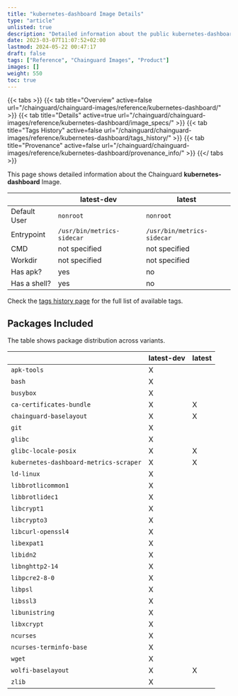 ```yaml
---
title: "kubernetes-dashboard Image Details"
type: "article"
unlisted: true
description: "Detailed information about the public kubernetes-dashboard Chainguard Image."
date: 2023-03-07T11:07:52+02:00
lastmod: 2024-05-22 00:47:17
draft: false
tags: ["Reference", "Chainguard Images", "Product"]
images: []
weight: 550
toc: true
---
```


{{< tabs >}}
{{< tab title="Overview" active=false url="/chainguard/chainguard-images/reference/kubernetes-dashboard/" >}}
{{< tab title="Details" active=true url="/chainguard/chainguard-images/reference/kubernetes-dashboard/image_specs/" >}}
{{< tab title="Tags History" active=false url="/chainguard/chainguard-images/reference/kubernetes-dashboard/tags_history/" >}}
{{< tab title="Provenance" active=false url="/chainguard/chainguard-images/reference/kubernetes-dashboard/provenance_info/" >}}
{{</ tabs >}}

This page shows detailed information about the Chainguard **kubernetes-dashboard** Image.

|              | latest-dev                 | latest                     |
|--------------|----------------------------|----------------------------|
| Default User | `nonroot`                  | `nonroot`                  |
| Entrypoint   | `/usr/bin/metrics-sidecar` | `/usr/bin/metrics-sidecar` |
| CMD          | not specified              | not specified              |
| Workdir      | not specified              | not specified              |
| Has apk?     | yes                        | no                         |
| Has a shell? | yes                        | no                         |

Check the [tags history page](/chainguard/chainguard-images/reference/kubernetes-dashboard/tags_history/) for the full list of available tags.

## Packages Included
The table shows package distribution across variants.

|                                        | latest-dev | latest |
|----------------------------------------|------------|--------|
| `apk-tools`                            | X          |        |
| `bash`                                 | X          |        |
| `busybox`                              | X          |        |
| `ca-certificates-bundle`               | X          | X      |
| `chainguard-baselayout`                | X          | X      |
| `git`                                  | X          |        |
| `glibc`                                | X          |        |
| `glibc-locale-posix`                   | X          | X      |
| `kubernetes-dashboard-metrics-scraper` | X          | X      |
| `ld-linux`                             | X          |        |
| `libbrotlicommon1`                     | X          |        |
| `libbrotlidec1`                        | X          |        |
| `libcrypt1`                            | X          |        |
| `libcrypto3`                           | X          |        |
| `libcurl-openssl4`                     | X          |        |
| `libexpat1`                            | X          |        |
| `libidn2`                              | X          |        |
| `libnghttp2-14`                        | X          |        |
| `libpcre2-8-0`                         | X          |        |
| `libpsl`                               | X          |        |
| `libssl3`                              | X          |        |
| `libunistring`                         | X          |        |
| `libxcrypt`                            | X          |        |
| `ncurses`                              | X          |        |
| `ncurses-terminfo-base`                | X          |        |
| `wget`                                 | X          |        |
| `wolfi-baselayout`                     | X          | X      |
| `zlib`                                 | X          |        |

